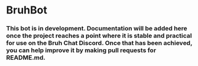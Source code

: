 # BruhBot
### This bot is in development. Documentation will be added here once the project reaches a point where it is stable and practical for use on the Bruh Chat Discord. Once that has been achieved, you can help improve it by making pull requests for README.md.